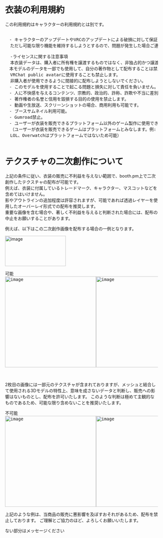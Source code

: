 
# 衣装の利用規約

この利用規約はキャラクターの利用規約とは別です。
<pre>

　- キャラクターのアップデートやVRCのアップデートによる破損に対して保証しません。
  ただし可能な限り機能を維持するしようとするので、問題が発生した場合ご連絡ください。

  -ライセンスに関する注意事項
  本衣装データは、購入者に所有権を譲渡するものではなく、非独占的かつ譲渡不可の使用ライセンスとして提供されます。
　本モデルのデータを一部でも使用して、自分の著作物として配布することは禁止します。
  VRChat public avatarに使用することも禁止します。
  非購入者が使用できるように間接的に配布しようとしないでください。
　- このモデルを使用することで起こる問題と損失に対して責任を負いません。
　- 人に不快感を与えるコンテンツ、宗教的、政治的、詐称、詐欺や不当に差別もしくは誹謗などを目的とした利用を禁止します。
　- 著作権者の名誉と信用を毀損する目的の使用を禁止します。
　- 動画や生放送、スクリーンショットの場合、商用利用も可能です。
　- ブースサムネイル利用可能。
　- Gumroad禁止。
　- ユーザーが衣装を販売できるプラットフォーム以外のゲーム製作に使用できます
  （ユーザーが衣装を販売できるゲームはプラットフォームとみなします。例: VRC、Roblox、マイクラ、ZEPETOなどは禁止。
  LOL、Overwatchはプラットフォームではないため可能）

</pre>


# テクスチャの二次創作について

上記の条件に従い、衣装の販売に不利益を与えない範囲で、booth.pm上で二次創作したテクスチャの配布が可能です。  
例えば、衣装に付属しているトレードマーク、キャラクター、マスコットなどを含めてはいけません。  
影やアウトラインの追加程度は許容されますが、可能であれば透過レイヤーを使用したオーバーレイ形式での配布を推奨します。  
重要な画像を含む場合や、著しく不利益を与えると判断された場合には、配布の中止をお願いすることがあります。

例えば、以下はこの二次創作画像を配布する場合の一例となります。

<img width="200" height="100" alt="image" src="https://github.com/user-attachments/assets/0b5fc177-5c8b-4499-829c-2d0e47b16dfd" />

  
<pre>
可能
<img width="300" height="300" alt="image" src="https://github.com/user-attachments/assets/b9e3ad5e-7fd4-486c-9660-b3743d90419d" /><img width="300" height="300" alt="image" src="https://github.com/user-attachments/assets/6f84d96e-72e6-47ee-96ed-df79afc6c116" />


</pre>

2枚目の画像には一部元のテクスチャが含まれておりますが、メッシュと結合して使用される3Dモデルの特性上、意味を成さないデータと判断し、販売への影響はないものとし、配布を許可いたします。
このような判断は極めて主観的なものであるため、可能な限り含めないことを推奨いたします。

<pre>
不可能
<img width="300" height="300" alt="image" src="https://github.com/user-attachments/assets/f8ac395e-8843-48e2-a817-30b741e50e47" /><img width="300" height="300" alt="image" src="https://github.com/user-attachments/assets/fccc79c9-bc38-4f83-af96-61fdc0c44d77" />
</pre>

上記のような例は、当商品の販売に悪影響を及ぼすおそれがあるため、配布を禁止しております。
ご理解とご協力のほど、よろしくお願いいたします。


ない部分はメッセージください
